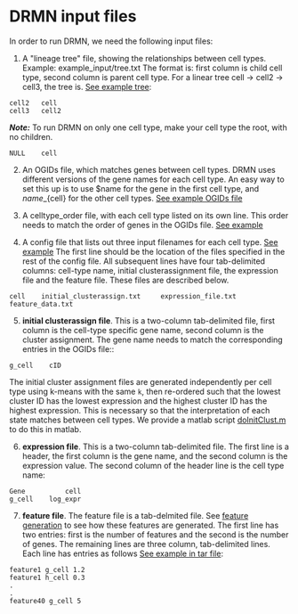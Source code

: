 # DRMN input files

In order to run DRMN, we need the following input files: 

1. A "lineage tree" file, showing the relationships between cell types.
Example: example_input/tree.txt
The format is: first column is child cell type, second column is parent cell type.
For a linear tree cell -> cell2 -> cell3, the tree is. [See example tree](../blob/master/example_input/tree.txt):
```
cell2   cell
cell3   cell2
```

**_Note:_** To run DRMN on only one cell type, make your cell type the root, with no children.
```
NULL    cell
```

2. An OGIDs file, which matches genes between cell types. DRMN uses different versions of the gene names for each cell type. An easy way to set this up is to use $name for the gene in the first cell type, and ${name}\_${cell} for the other cell types.
[See example OGIDs file](example_input/ogids.txt)

3. A celltype_order file, with each cell type listed on its own line. This order needs to match the order of genes in the OGIDs file. [See example](../blob/master/example_input/order.txt)

4. A config file that lists out three input filenames for each cell type. [See example](../blob/master/example_input/atac_qmotif_chromatin_9marks_k7/config.txt)
The first line should be the location of the files specified in the rest of the config file. All subsequent lines have four tab-delimited columns: cell-type name, initial clusterassignment file, the expression file and the feature file. These files are described below. 
```
cell    initial_clusterassign.txt     expression_file.txt    feature_data.txt
```

5. **initial clusterassign file**. This is a two-column tab-delimited file, first column is the cell-type specific gene name, second column is the cluster assignment. The gene name needs to match the corresponding entries in the OGIDs file::
```
g_cell    cID
```
The initial cluster assignment files are generated independently per cell type using k-means with the same `k`, then re-ordered such that the lowest cluster ID has the lowest expression and the highest cluster ID has the highest expression. This is necessary so that the interpretation of each state matches between cell types. We provide a matlab script [doInitClust.m](doInitClust.m) to do this in matlab.

6. **expression file**. This is a two-column tab-delimited file. The first line is a header, the first column is the gene name, and the second column is the expression value. The second column of the header line is the cell type name:
```
Gene          cell
g_cell    log_expr
```

7. **feature file**. 
The feature file is a tab-delmited file. See [feature generation](dataprocessing.md) to see how these features are generated. The first line has two entries: first is the number of features and the second is the number of genes. The remaining lines are three column, tab-delimited lines. Each line has entries as follows [See example in tar file](example_input/atac_qmotif_chromatin_9marks_k7.tar.gz):

```
feature1 g_cell 1.2
feature1 h_cell 0.3
.
.
feature40 g_cell 5
```
